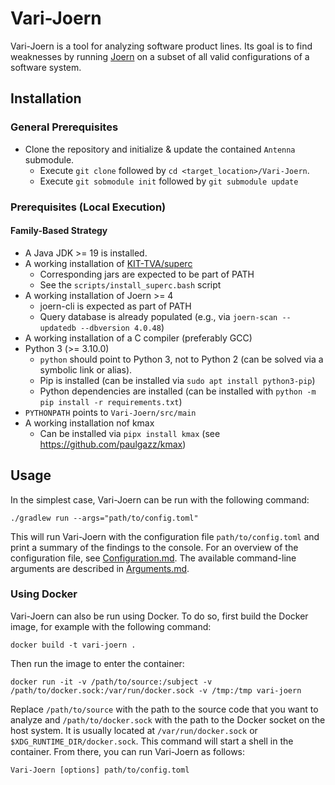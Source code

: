 # Vari-Joern

Vari-Joern is a tool for analyzing software product lines.
Its goal is to find weaknesses by running [Joern](https://joern.io) on a subset of all valid configurations of a software system.

## Installation 

### General Prerequisites
- Clone the repository and initialize & update the contained  `Antenna` submodule. 
  - Execute `git clone` followed by `cd <target_location>/Vari-Joern`.
  - Execute ``git sobmodule init`` followed by `git submodule update`

### Prerequisites (Local Execution)

#### Family-Based Strategy
- A Java JDK >= 19 is installed.
- A working installation of [KIT-TVA/superc](https://github.com/KIT-TVA/superc)
  - Corresponding jars are expected to be part of PATH
  - See the `scripts/install_superc.bash` script 
- A working installation of Joern >= 4
  - joern-cli is expected as part of PATH
  - Query database is already populated (e.g., via `joern-scan --updatedb --dbversion 4.0.48`)
- A working installation of a C compiler (preferably GCC)
- Python 3 (>= 3.10.0)
  - `python` should point to Python 3, not to Python 2 (can be solved via a symbolic link or alias). 
  - Pip is installed (can be installed via `sudo apt install python3-pip`)
  - Python dependencies are installed (can be installed with `python -m pip install -r requirements.txt`)
- `PYTHONPATH` points to `Vari-Joern/src/main`
- A working installation nof kmax
  - Can be installed via `pipx install kmax` (see https://github.com/paulgazz/kmax) 

## Usage
In the simplest case, Vari-Joern can be run with the following command:
```shell
./gradlew run --args="path/to/config.toml"
```
This will run Vari-Joern with the configuration file `path/to/config.toml` and print a summary of the findings to the
console.
For an overview of the configuration file, see [Configuration.md](docs/Configuration.md). The available command-line
arguments are described in [Arguments.md](docs/Arguments.md).

### Using Docker
Vari-Joern can also be run using Docker. To do so, first build the Docker image, for example with the following command:
```shell
docker build -t vari-joern .
```

Then run the image to enter the container:
```shell
docker run -it -v /path/to/source:/subject -v /path/to/docker.sock:/var/run/docker.sock -v /tmp:/tmp vari-joern
```
Replace `/path/to/source` with the path to the source code that you want to analyze and `/path/to/docker.sock` with the
path to the Docker socket on the host system. It is usually located at `/var/run/docker.sock` or
`$XDG_RUNTIME_DIR/docker.sock`. This command will start a shell in the container. From there, you can run Vari-Joern as
follows:
```shell
Vari-Joern [options] path/to/config.toml
```
